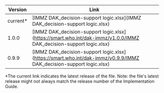 

| Version | Link |
|---|---|
| current* | [IMMZ DAK_decision-support logic.xlsx](IMMZ DAK_decision-support logic.xlsx) |
|1.0.0 | [IMMZ DAK_decision-support logic.xlsx](https://smart.who.int/dak-immz/v1.0.0/IMMZ DAK_decision-support logic.xlsx) |
|0.9.9 | [IMMZ DAK_decision-support logic.xlsx](https://smart.who.int/dak-immz/v0.9.9/IMMZ DAK_decision-support logic.xlsx) |

*The current link indicates the latest release of the file. Note: the file's latest release might not always match the release number of the Implementation Guide.
